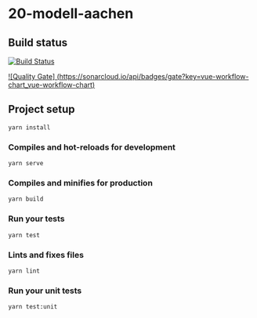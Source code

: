 # 20-modell-aachen

## Build status
[![Build Status](https://cloud.drone.io/api/badges/vue-workflow-chart/vue-workflow-chart/status.svg)](https://cloud.drone.io/vue-workflow-chart/vue-workflow-chart)

[![Quality Gate]
(https://sonarcloud.io/api/badges/gate?key=vue-workflow-chart_vue-workflow-chart)](https://sonarcloud.io/dashboard/index/vue-workflow-chart_vue-workflow-chart)

## Project setup
```
yarn install
```

### Compiles and hot-reloads for development
```
yarn serve
```

### Compiles and minifies for production
```
yarn build
```

### Run your tests
```
yarn test
```

### Lints and fixes files
```
yarn lint
```

### Run your unit tests
```
yarn test:unit
```
